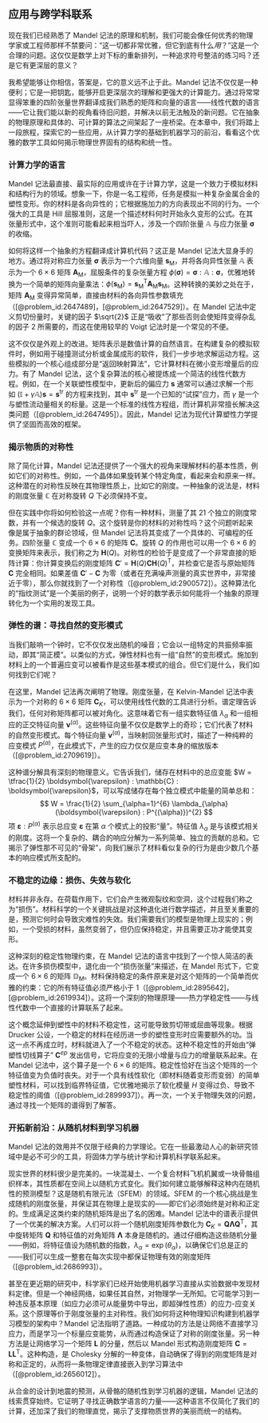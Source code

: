 ## 应用与跨学科联系

现在我们已经熟悉了 Mandel 记法的原理和机制，我们可能会像任何优秀的物理学家或工程师那样不禁要问：“这一切都非常优雅，但它到底有什么*用*？”这是一个合理的问题。这仅仅是数学上对下标的重新排列，一种追求符号整洁的练习吗？还是它有更深层的意义？

我希望能够让你相信，答案是，它的意义远不止于此。Mandel 记法不仅仅是一种便利；它是一把钥匙，能够开启更深层次的理解和更强大的计算能力。通过将常常显得笨重的四阶张量世界翻译成我们熟悉的矩阵和向量的语言——线性代数的语言——它让我们能以新的视角看待旧问题，并解决以前无法触及的新问题。它在抽象的物理原理和具体的、可计算的算法之间架起了一座桥梁。在本章中，我们将踏上一段旅程，探索它的一些应用，从计算力学的基础到机器学习的前沿，看看这个优雅的数学工具如何揭示物理世界固有的结构和统一性。

### 计算力学的语言

Mandel 记法最直接、最实际的应用或许在于计算力学，这是一个致力于模拟材料和结构行为的领域。想象一下，你是一名工程师，任务是模拟一种复杂金属合金的塑性变形。你的材料是各向异性的；它根据施加力的方向表现出不同的行为。一个强大的工具是 Hill 屈服准则，这是一个描述材料何时开始永久变形的公式。在其张量形式中，这个准则可能看起来相当吓人，涉及一个四阶张量 $\mathbb{A}$ 与应力张量 $\boldsymbol{\sigma}$ 的收缩。

如何将这样一个抽象的方程翻译成计算机代码？这正是 Mandel 记法大显身手的地方。通过将对称应力张量 $\boldsymbol{\sigma}$ 表示为一个六维向量 $\mathbf{s}_{\mathrm{M}}$，并将各向异性张量 $\mathbb{A}$ 表示为一个 $6 \times 6$ 矩阵 $\mathbf{A}_{\mathrm{M}}$，屈服条件的复杂张量方程 $\phi(\boldsymbol{\sigma}) = \boldsymbol{\sigma} : \mathbb{A} : \boldsymbol{\sigma}$，优雅地转换为一个简单的矩阵向量乘法：$\phi(\mathbf{s}_{\mathrm{M}}) = \mathbf{s}_{\mathrm{M}}^{\mathsf{T}} \mathbf{A}_{\mathrm{M}} \mathbf{s}_{\mathrm{M}}$。这种转换的美妙之处在于，矩阵 $\mathbf{A}_{\mathrm{M}}$ 变得异常简单，直接由材料的各向异性参数填充（[@problem_id:2647489]，[@problem_id:2647529]）。在 Mandel 记法中定义剪切份量时，关键的因子 $\sqrt{2}$ 正是“吸收”了那些否则会使矩阵变得杂乱的因子 2 所需要的，而这在使用较早的 Voigt 记法时是一个常见的不便。

这不仅仅是外观上的改进。矩阵表示是数值计算的自然语言。在构建复杂的模拟软件时，例如用于碰撞测试分析或金属成形的软件，我们一步步地求解运动方程。这些模拟的一个核心组成部分是“返回映射算法”，它计算材料在微小变形增量后的应力。有了 Mandel 记法，这个复杂算法的核心被提炼成一个简洁的线性代数方程。例如，在一个关联塑性模型中，更新后的偏应力 $\mathbf{s}$ 通常可以通过求解一个形如 $(\mathbb{I} + \gamma \mathbb{A})\mathbf{s} = \mathbf{s}^{\mathrm{tr}}$ 的方程来找到，其中 $\mathbf{s}^{\mathrm{tr}}$ 是一个已知的“试探”应力，而 $\gamma$ 是一个与塑性流动量相关的标量。这是一个标准的线性方程组，而计算机非常擅长解决这类问题（[@problem_id:2647495]）。因此，Mandel 记法为现代计算塑性力学提供了坚固而高效的框架。

### 揭示物质的对称性

除了简化计算，Mandel 记法还提供了一个强大的视角来理解材料的基本性质，例如它们的对称性。例如，一个晶体如果旋转某个特定角度，看起来会和原来一样。这种潜在的对称性反映在其物理性质上，比如它的刚度。一种抽象的说法是，材料的刚度张量 $\mathbb{C}$ 在对称旋转 $Q$ 下必须保持不变。

但在实践中你将如何检验这一点呢？你有一种材料，测量了其 21 个独立的刚度常数，并有一个候选的旋转 $Q$。这个旋转是你的材料的对称性吗？这个问题听起来像是属于抽象的群论领域，但 Mandel 记法将其变成了一个具体的、可编程的任务。四阶张量 $\mathbb{C}$ 变成一个 $6 \times 6$ 的矩阵 $\mathbf{C}$。旋转 $Q$ 的作用也可以用一个 $6 \times 6$ 的变换矩阵来表示，我们称之为 $\mathbf{H}(Q)$。对称性的检验于是变成了一个非常直接的矩阵计算：你计算变换后的刚度矩阵 $\mathbf{C}' = \mathbf{H}(Q) \mathbf{C} \mathbf{H}(Q)^{\mathsf{T}}$，并检查它是否与原始矩阵 $\mathbf{C}$ 完全相同。如果差值 $\mathbf{C}' - \mathbf{C}$ 为零（或者在充满噪声测量的真实世界中，非常接近于零），那么你就找到了一个对称性（[@problem_id:2900572]）。这种算法化的“指纹测试”是一个美丽的例子，说明一个好的数学表示如何能将一个抽象的原理转化为一个实用的发现工具。

### 弹性的谱：寻找自然的变形模式

当我们敲响一个钟时，它不仅仅发出随机的噪音；它会以一组特定的共振频率振动，即其“简正模”。以类似的方式，弹性材料也有一组“自然”的变形模式。施加到材料上的一个普遍应变可以被看作是这些基本模式的组合。但它们是什么，我们如何找到它们呢？

在这里，Mandel 记法再次阐明了物理。刚度张量，在 Kelvin-Mandel 记法中表示为一个对称的 $6 \times 6$ 矩阵 $\mathbf{C}_K$，可以使用线性代数的工具进行分析。谱定理告诉我们，任何对称矩阵都可以被对角化。这意味着它有一组实数特征值 $\lambda_{\alpha}$ 和一组相应的正交特征向量 $\mathbf{v}^{(\alpha)}$。这些特征向量不仅仅是数学上的奇珍；它们代表了材料的自然变形模式。每个特征向量 $\mathbf{v}^{(\alpha)}$，当映射回张量形式时，描述了一种纯粹的应变模式 $P^{(\alpha)}$，在此模式下，产生的应力仅仅是应变本身的缩放版本（[@problem_id:2709619]）。

这种谱分解具有深刻的物理意义。它告诉我们，储存在材料中的总应变能 $W = \tfrac{1}{2} \boldsymbol{\varepsilon} : \mathbb{C} : \boldsymbol{\varepsilon}$，可以写成储存在每个独立模式中能量的简单总和：
$$
W = \frac{1}{2} \sum_{\alpha=1}^{6} \lambda_{\alpha} (\boldsymbol{\varepsilon} : P^{(\alpha)})^{2}
$$
项 $\boldsymbol{\varepsilon} : P^{(\alpha)}$ 表示总应变 $\boldsymbol{\varepsilon}$ 在第 $\alpha$ 个模式上的投影“量”。特征值 $\lambda_{\alpha}$ 是与该模式相关的刚度。这将一个复杂的、耦合的响应分解为一系列简单、独立的贡献的总和。它揭示了弹性那不可见的“骨架”，向我们展示了材料看似复杂的行为是由少数几个基本的响应模式所支配的。

### 不稳定的边缘：损伤、失效与软化

材料并非永存。在荷载作用下，它们会产生微观裂纹和空洞，这个过程我们称之为“损伤”。材料科学的一个关键挑战是对这种退化进行数学描述，并且至关重要的是，预测它何时会导致灾难性的失效。我们需要我们的模型是物理上现实的；例如，一个受损的材料，虽然变弱了，但仍应保持稳定，并且需要正功才能使其变形。

这种深刻的稳定性物理约束，在 Mandel 记法的语言中找到了一个惊人简洁的表达。在许多损伤模型中，退化由一个“损伤张量”来描述，在 Mandel 形式下，它变成一个 $6 \times 6$ 的矩阵 $\mathbb{D}_M$。材料保持稳定的条件原来是对这个矩阵的一个简单而优雅的约束：它的所有特征值必须严格小于 1（[@problem_id:2895642]，[@problem_id:2619934]）。这将一个深刻的物理原理——热力学稳定性——与线性代数中一个直接的计算联系了起来。

这个概念延伸到塑性中的材料不稳定性，这可能导致剪切带或屈曲等现象。根据 Drucker 公设，一个稳定的材料在经历进一步的塑性变形时应需要额外的功。当这一点不再成立时，材料就进入了一个不稳定的状态。这种不稳定性的开始由“弹塑性切线算子” $\mathbf{C}^{ep}$ 发出信号，它将应变的无限小增量与应力的增量联系起来。在 Mandel 记法中，这个算子是一个 $6 \times 6$ 的矩阵。稳定性恰好在当这个矩阵的一个特征值变为负值时丧失。对于一个具有线性软化（即材料随着变形而变弱）的简单塑性材料，可以找到临界特征值，它优雅地揭示了软化模量 $H$ 变得过负、导致不稳定性的阈值（[@problem_id:2899937]）。再一次，一个关于物理失效的问题，通过寻找一个矩阵的谱得到了解答。

### 开拓新前沿：从随机材料到学习机器

Mandel 记法的效用并不仅限于经典的力学理论。它在一些最激动人心的新研究领域中是必不可少的工具，将固体力学与统计学和计算机科学联系起来。

现实世界的材料很少是完美的。一块混凝土、一个复合材料飞机机翼或一块骨骼组织样本，其性质都在空间上以随机方式变化。我们如何建立能够解释这种内在随机性的预测模型？这是随机有限元法（SFEM）的领域。SFEM 的一个核心挑战是生成随机的刚度张量，并保证其在物理上是现实的——即它们必须始终是对称和正定的。生成满足这类约束的随机矩阵是出了名的困难。Mandel 记法中的谱表示提供了一个优美的解决方案。人们可以将一个随机刚度矩阵参数化为 $\mathbf{C}_{K} = \mathbf{Q} \mathbf{\Lambda} \mathbf{Q}^{\mathsf{T}}$，其中旋转矩阵 $\mathbf{Q}$ 和特征值的对角矩阵 $\mathbf{\Lambda}$ 本身是随机的。通过仔细构造这些随机分量——例如，将特征值设为随机数的指数，$\lambda_{\alpha} = \exp(\theta_{\alpha})$，以确保它们总是正的——我们可以生成一整套在每次实现中都保证物理有效的刚度矩阵（[@problem_id:2686993]）。

甚至在更近期的研究中，科学家们已经开始使用机器学习直接从实验数据中发现材料定律。但是一个神经网络，如果任其自然，对物理学一无所知。它可能学习到一种违反基本原理（如应力必须可从能量势中导出，即超弹性性质）的应力-应变关系。这个原理等价于刚度张量的主对称性。我们如何将这种物理知识构建到机器学习模型的架构中？Mandel 记法指明了道路。一种成功的方法是让网络不直接学习应力，而是学习一个标量应变能势，从而通过构造保证了对称的刚度张量。另一种方法是让网络学习一个矩阵 $\mathbf{L}$ 的分量，然后以 Mandel 形式构造刚度矩阵 $\mathbf{C} = \mathbf{L}\mathbf{L}^{\mathsf{T}}$。这种构造，是 Cholesky 分解的一种变体，自动确保了得到的刚度矩阵是对称和正定的，从而将一条物理定律直接嵌入到学习算法中（[@problem_id:2656012]）。

从合金的设计到地震的预测，从骨骼的随机性到学习机器的逻辑，Mandel 记法的线索贯穿始终。它证明了寻找正确数学语言的力量——这种语言不仅简化了我们的计算，还加深了我们的物理直觉，揭示了支撑物质世界的美丽而统一的结构。